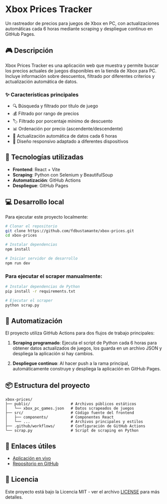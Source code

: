 # Xbox Prices Tracker

Un rastreador de precios para juegos de Xbox en PC, con actualizaciones automáticas cada 6 horas mediante scraping y despliegue continuo en GitHub Pages.

## 🎮 Descripción

Xbox Prices Tracker es una aplicación web que muestra y permite buscar los precios actuales de juegos disponibles en la tienda de Xbox para PC. Incluye información sobre descuentos, filtrado por diferentes criterios y actualización automática de datos.

### ✨ Características principales

- 🔍 Búsqueda y filtrado por título de juego
- 💰 Filtrado por rango de precios
- 🏷️ Filtrado por porcentaje mínimo de descuento
- 📊 Ordenación por precio (ascendente/descendente)
- 🔄 Actualización automática de datos cada 6 horas
- 📱 Diseño responsivo adaptado a diferentes dispositivos

## 🚀 Tecnologías utilizadas

- **Frontend**: React + Vite
- **Scraping**: Python con Selenium y BeautifulSoup
- **Automatización**: GitHub Actions
- **Despliegue**: GitHub Pages

## 💻 Desarrollo local

Para ejecutar este proyecto localmente:

```bash
# Clonar el repositorio
git clone https://github.com/fdbustamante/xbox-prices.git
cd xbox-prices

# Instalar dependencias
npm install

# Iniciar servidor de desarrollo
npm run dev
```

### Para ejecutar el scraper manualmente:

```bash
# Instalar dependencias de Python
pip install -r requirements.txt

# Ejecutar el scraper
python scrap.py
```

## 🤖 Automatización

El proyecto utiliza GitHub Actions para dos flujos de trabajo principales:

1. **Scraping programado**: Ejecuta el script de Python cada 6 horas para obtener datos actualizados de juegos, los guarda en un archivo JSON y despliega la aplicación si hay cambios.

2. **Despliegue continuo**: Al hacer push a la rama principal, automáticamente construye y despliega la aplicación en GitHub Pages.

## 📦 Estructura del proyecto

```
xbox-prices/
├── public/                  # Archivos públicos estáticos
│   └── xbox_pc_games.json   # Datos scrapeados de juegos
├── src/                     # Código fuente del frontend
│   ├── components/          # Componentes React
│   └── ...                  # Archivos principales y estilos
├── .github/workflows/       # Configuración de GitHub Actions
└── scrap.py                 # Script de scraping en Python
```

## 🔗 Enlaces útiles

- [Aplicación en vivo](https://fdbustamante.github.io/xbox-prices/)
- [Repositorio en GitHub](https://github.com/fdbustamante/xbox-prices)

## 📄 Licencia

Este proyecto está bajo la Licencia MIT - ver el archivo [LICENSE](LICENSE) para más detalles.
